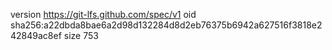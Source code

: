 version https://git-lfs.github.com/spec/v1
oid sha256:a22dbda8bae6a2d98d132284d8d2eb76375b6942a627516f3818e242849ac8ef
size 753
